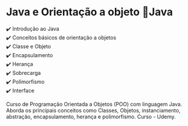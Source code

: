 # <b>Java e Orientação a objeto</b> :bookmark_tabs:Java

:heavy_check_mark: Introdução ao Java <br>
:heavy_check_mark: Conceitos básicos de orientação a objetos<br>
:heavy_check_mark: Classe e Objeto<br>
:heavy_check_mark: Encapsulamento<br>
:heavy_check_mark: Herança<br>
:heavy_check_mark: Sobrecarga<br>
:heavy_check_mark: Polimorfismo <br>
:heavy_check_mark: Interface <br>

Curso de Programação Orientada a Objetos (POO) com linguagem Java. Aborda os principais conceitos como Classes, Objetos, instanciamento, abstração, encapsulamento, herança e polimorfismo. Curso - Udemy.
